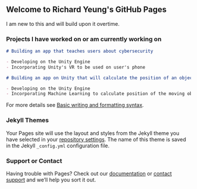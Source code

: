## Welcome to Richard Yeung's GitHub Pages

I am new to this and will build upon it overtime. 

### Projects I have worked on or am currently working on

```markdown
# Building an app that teaches users about cybersecurity

- Developing on the Unity Engine
- Incorporating Unity's VR to be used on user's phone

# Building an app on Unity that will calculate the position of an object based on photos

- Developing on the Unity Engine
- Incorporating Machine Learning to calculate position of the moving object
```

For more details see [Basic writing and formatting syntax](https://docs.github.com/en/github/writing-on-github/getting-started-with-writing-and-formatting-on-github/basic-writing-and-formatting-syntax).

### Jekyll Themes

Your Pages site will use the layout and styles from the Jekyll theme you have selected in your [repository settings](https://github.com/ryrichard/ryrichard.github.io/settings/pages). The name of this theme is saved in the Jekyll `_config.yml` configuration file.

### Support or Contact

Having trouble with Pages? Check out our [documentation](https://docs.github.com/categories/github-pages-basics/) or [contact support](https://support.github.com/contact) and we’ll help you sort it out.
